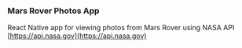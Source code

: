 ### Mars Rover Photos App

React Native app for viewing photos from Mars Rover using NASA API [https://api.nasa.gov](https://api.nasa.gov)